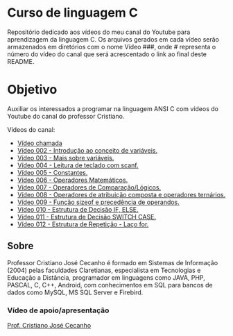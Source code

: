 # Curso de linguagem C

Repositório dedicado aos vídeos do meu canal do Youtube para aprendizagem da linguagem C. Os arquivos gerados em cada vídeo serão armazenados em diretórios com o nome Vídeo ###, onde # representa o número do vídeo do canal que será acrescentado o link ao final deste README.

<h1> Objetivo </h1>
<p> Auxiliar os interessados a programar na linguagem ANSI C com vídeos do Youtube do canal do professor Cristiano.

<p> Vídeos do canal: </p>
<ul>
  <li><a href="https://www.youtube.com/live/AqX_BI40fyY?feature=share">Vídeo chamada</a></li>
  <li><a href="https://youtu.be/UfGoIp9WZgE">Vídeo 002 - Introdução ao conceito de variáveis.</a></li>
  <li><a href="https://youtu.be/zBj1bbyz1Hk">Vídeo 003 - Mais sobre variáveis.</a></li>
  <li><a href="https://youtu.be/BDHw02VDW7c">Vídeo 004 - Leitura de teclado com scanf.</a></li>
  <li><a href="https://youtu.be/cTmCHKQDRPA">Vídeo 005 - Constantes.</a></li>
  <li><a href="https://youtu.be/uVddNLy3G3Y">Vídeo 006 - Operadores Matemáticos.</a>
  <li><a href="https://youtu.be/ZM3jxX3IkDc">Vídeo 007 - Operadores de Comparação/Lógicos.</a></li>
  <li><a href="https://youtu.be/1XWKoLBhsDo">Vídeo 008 - Operadores de atribuição composta e operadores ternários.</a></li>
  <li><a href="https://youtu.be/Ix-mQt8UV7M">Vídeo 009 - Função sizeof e precedência de operandos.</a></li>
  <li><a href="https://youtu.be/qL_7S_OHkAg">Vídeo 010 - Estrutura de Decisão IF, ELSE.</a></li>
  <li><a href="https://youtu.be/exTboMQk2vQ">Vídeo 011 - Estrutura de Decisão SWITCH CASE.</a></li>
  <li><a href="https://youtu.be/Vtufm-cFDKI">Vídeo 012 - Estrutura de Repetição - Laço for.</a></li>
</ul>

<h2> Sobre </h2>
<p> Professor Cristiano José Cecanho é formado em Sistemas de Informação (2004) pelas faculdades Claretianas, especialista em Tecnologias e Educação a Distância, programador em linguagens como JAVA, PHP, PASCAL, C, C++, Android, com conhecimentos em SQL para bancos de dados como MySQL, MS SQL Server e Firebird.

<h3>Vídeo de apoio/apresentação</h3>
<a href="https://www.youtube.com/user/crispdg">Prof. Cristiano José Cecanho</a>
